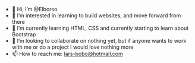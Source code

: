 - 👋 Hi, I’m @Elborso
- 👀 I’m interested in learning to build websites, and move forward from there
- 🌱 I’m currently learning HTML, CSS and currently starting to learn about Bootstrap
- 💞️ I’m looking to collaborate on nothing yet, but if anyone wants to work with me or do a project I would love nothing more
- 📫 How to reach me: lars-bobo@hotmail.com

<!---
Elborso/Elborso is a ✨ special ✨ repository because its `README.md` (this file) appears on your GitHub profile.
You can click the Preview link to take a look at your changes.
--->
